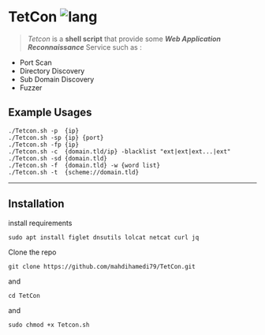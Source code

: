 # TetCon ![lang](https://img.shields.io/badge/Bash-Script-yellow)
>*Tetcon* is a **shell script** that provide some ***Web Application Reconnaissance*** Service such as :

- Port Scan
- Directory Discovery
- Sub Domain Discovery
- Fuzzer


## Example Usages
```
./Tetcon.sh -p  {ip}
./Tetcon.sh -sp {ip} {port}
./Tetcon.sh -fp {ip}
./Tetcon.sh -c  {domain.tld/ip} -blacklist "ext|ext|ext...|ext"
./Tetcon.sh -sd {domain.tld} 
./Tetcon.sh -f  {domain.tld} -w {word list}
./Tetcon.sh -t  {scheme://domain.tld}
```
---

## Installation
install requirements
```
sudo apt install figlet dnsutils lolcat netcat curl jq
```
Clone the repo
```
git clone https://github.com/mahdihamedi79/TetCon.git
```
and
```
cd TetCon
```
and
```
sudo chmod +x Tetcon.sh
```
